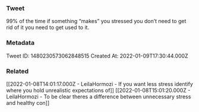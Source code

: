 ### Tweet
99% of the time if something “makes” you stressed you don’t need to get rid of it you need to get used to it.

### Metadata
Tweet ID: 1480230573062848515
Created At: 2022-01-09T17:30:44.000Z

### Related
[[2022-01-08T14:01:17.000Z - LeilaHormozi - If you want less stress identify where you hold unrealistic expectations of]]
[[2022-01-08T15:01:20.000Z - LeilaHormozi - To be clear theres a difference between unnecessary stress and healthy con]]

